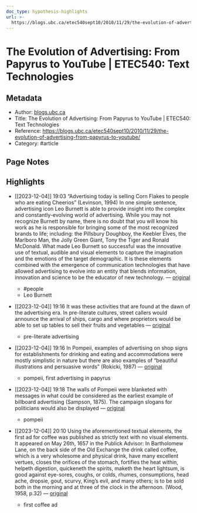 ```yaml
---
doc_type: hypothesis-highlights
url: >-
  https://blogs.ubc.ca/etec540sept10/2010/11/29/the-evolution-of-advertising-from-papyrus-to-youtube/
---
```


# The Evolution of Advertising: From Papyrus to YouTube | ETEC540: Text Technologies

## Metadata
- Author: [blogs.ubc.ca]()
- Title: The Evolution of Advertising: From Papyrus to YouTube | ETEC540: Text Technologies
- Reference: https://blogs.ubc.ca/etec540sept10/2010/11/29/the-evolution-of-advertising-from-papyrus-to-youtube/
- Category: #article

## Page Notes
## Highlights
- [[2023-12-04]] 19:03 “Advertising today is selling Corn Flakes to people who are eating Cheerios” (Levinson, 1994) In one simple sentence, advertising icon Leo Burnett is able to provide insight into the complex and constantly-evolving world of advertising. While you may not recognize Burnett by name, there is no doubt that you will know his work as he is responsible for bringing some of the most recognized brands to life; including: the Pillsbury Doughboy, the Keebler Elves, the Marlboro Man, the Jolly Green Giant, Tony the Tiger and Ronald McDonald. What made Leo Burnett so successful was the innovative use of textual, audible and visual elements to capture the imagination and the emotions of the target demographic. It is these elements combined with the emergence of communication technologies that have allowed advertising to evolve into an entity that blends information, innovation and science to be the educator of new technology. — [original](https://hyp.is/fl6SZpLPEe64MtOB5c2gqA/blogs.ubc.ca/etec540sept10/2010/11/29/the-evolution-of-advertising-from-papyrus-to-youtube/)
    -   #people 
    - Leo Burnett

- [[2023-12-04]] 19:16 It was these activities that are found at the dawn of the advertising era. In pre-literate cultures, street callers would announce the arrival of ships, cargo and where proprietors would be able to set up tables to sell their fruits and vegetables — [original](https://hyp.is/N9q4IpLREe6NlAv0n209Dg/blogs.ubc.ca/etec540sept10/2010/11/29/the-evolution-of-advertising-from-papyrus-to-youtube/)
    - pre-literate advertising

- [[2023-12-04]] 19:16 In Pompeii, examples of advertising on shop signs for establishments for drinking and eating and accommodations were mostly simplistic in nature but there are also examples of “beautiful illustrations and persuasive words” (Rokicki, 1987) — [original](https://hyp.is/UEWP_pLREe6_BjdRsm9-xg/blogs.ubc.ca/etec540sept10/2010/11/29/the-evolution-of-advertising-from-papyrus-to-youtube/)
    - pompeii, first advertising in papyrus

- [[2023-12-04]] 19:18 The walls of Pompeii were blanketed with messages in what could be considered as the earliest example of billboard advertising (Sampson, 1875). The campaign slogans for politicians would also be displayed — [original](https://hyp.is/jll3LpLREe67p__dq6VHHg/blogs.ubc.ca/etec540sept10/2010/11/29/the-evolution-of-advertising-from-papyrus-to-youtube/)
    - pompeii

- [[2023-12-04]] 20:10 Using the aforementioned textual elements, the first ad for coffee was published as strictly text with no visual elements. It appeared on May 26th, 1657 in the Publick Advisor: In Bartholomew Lane, on the back side of the Old Exchange the drink called coffee, which is a very wholesome and physical drink, have many excellent vertues, closes the orifices of the stomach, fortifies the heat within, helpeth digestion, quickeneth the spirits, maketh the heart lightsum, is good against eye-sores, coughs, or colds, rhumes, consumptions, head ache, dropsie, gout, scurvy, King’s evil, and many others; is to be sold both in the morning and at three of the clock in the afternoon. (Wood, 1958, p.32) — [original](https://hyp.is/1sUh3JLYEe6ZsDsXZBoNiw/blogs.ubc.ca/etec540sept10/2010/11/29/the-evolution-of-advertising-from-papyrus-to-youtube/)
    - first coffee ad



